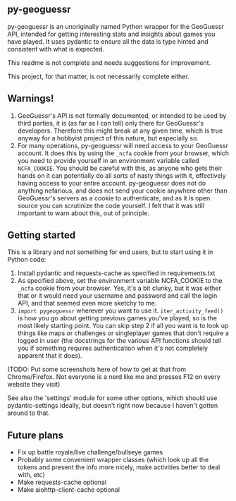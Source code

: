 ## py-geoguessr

py-geoguessr is an unoriginally named Python wrapper for the GeoGuessr API, intended for getting interesting stats and insights about games you have played. It uses pydantic to ensure all the data is type hinted and consistent with what is expected.

This readme is not complete and needs suggestions for improvement.

This project, for that matter, is not necessarily complete either.

## Warnings!
1. GeoGuessr's API is not formally documented, or intended to be used by third parties, it is (as far as I can tell) only there for GeoGuessr's developers. Therefore this  might break at any given time, which is true anyway for a hobbyist project of this nature, but especially so.
2. For many operations, py-geoguessr will need access to your GeoGuessr account. It does this by using the `_ncfa` cookie from your browser, which you need to provide yourself in an environment variable called `NCFA_COOKIE`. You should be careful with this, as anyone who gets their hands on it can potentially do all sorts of nasty things with it, effectively having access to your entire account. py-geoguessr does not do anything nefarious, and does not send your cookie anywhere other than GeoGuessr's servers as a cookie to authenticate, and as it is open source you can scrutinize the code yourself. I felt that it was still important to warn about this, out of principle.

## Getting started
This is a library and not something for end users, but to start using it in Python code:

1. Install pydantic and requests-cache as specified in requirements.txt
2. As specified above, set the environment variable NCFA_COOKIE to the `_ncfa` cookie from your browser. Yes, it's a bit clunky, but it was either that or it would need your username and password and call the login API, and that seemed even more sketchy to me.
3. `import pygeoguessr` wherever you want to use it. `iter_activity_feed()` is how you go about getting previous games you've played, so is the most likely starting point.
You can skip step 2 if all you want is to look up things like maps or challenges or singleplayer games that don't require a logged in user (the docstrings for the various API functions should tell you if something requires authentication when it's not completely apparent that it does).

(TODO: Put some screenshots here of how to get at that from Chrome/Firefox. Not everyone is a nerd like me and presses F12 on every website they visit)

See also the 'settings' module for some other options, which should use pydantic-settings ideally, but doesn't right now because I haven't gotten around to that.

## Future plans
- Fix up battle royale/live challenge/bullseye games
- Probably some convenient wrapper classes (which look up all the tokens and present the info more nicely, make activities better to deal with, etc)
- Make requests-cache optional
- Make aiohttp-client-cache optional